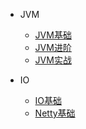 * JVM
  * [JVM基础](./docs/jvm/jvma.md)
  * [JVM进阶](./docs/jvm/jvmb.md)
  * [JVM实战](./docs/jvm/jvmc.md)
  
* IO
  * [IO基础](./docs/io/ioa.md)
  * [Netty基础](./docs/io/netty.md)